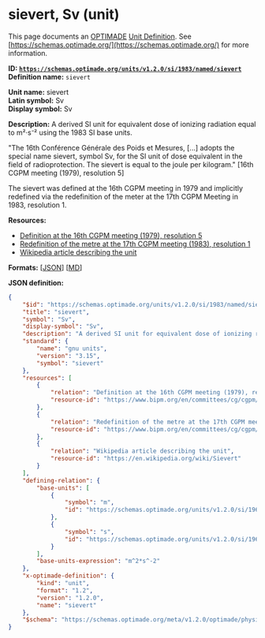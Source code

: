 # sievert, Sv (unit)
This page documents an [OPTIMADE](https://www.optimade.org/) [Unit Definition](https://schemas.optimade.org/#definitions). See [https://schemas.optimade.org/](https://schemas.optimade.org/) for more information.

**ID: [`https://schemas.optimade.org/units/v1.2.0/si/1983/named/sievert`](https://schemas.optimade.org/units/v1.2.0/si/1983/named/sievert)**  
**Definition name:** `sievert`

**Unit name:** sievert  
**Latin symbol:** Sv  
**Display symbol:** Sv  
  
**Description:** A derived SI unit for equivalent dose of ionizing radiation equal to m²·s⁻² using the 1983 SI base units.

"The 16th Conférence Générale des Poids et Mesures, [...] adopts the special name sievert, symbol Sv, for the SI unit of dose equivalent in the field of radioprotection. The sievert is equal to the joule per kilogram." [16th CGPM meeting (1979), resolution 5]

The sievert was defined at the 16th CGPM meeting in 1979 and implicitly redefined via the redefinition of the meter at the 17th CGPM Meeting in 1983, resolution 1.

**Resources:**

- [Definition at the 16th CGPM meeting (1979), resolution 5](https://www.bipm.org/en/committees/cg/cgpm/16-1979/resolution-5)
- [Redefinition of the metre at the 17th CGPM meeting (1983), resolution 1](https://www.bipm.org/en/committees/cg/cgpm/17-1983/resolution-1)
- [Wikipedia article describing the unit](https://en.wikipedia.org/wiki/Sievert)


**Formats:** [[JSON](sievert.json)] [[MD](sievert.md)]

**JSON definition:**

``` json
{
    "$id": "https://schemas.optimade.org/units/v1.2.0/si/1983/named/sievert",
    "title": "sievert",
    "symbol": "Sv",
    "display-symbol": "Sv",
    "description": "A derived SI unit for equivalent dose of ionizing radiation equal to m\u00b2\u00b7s\u207b\u00b2 using the 1983 SI base units.\n\n\"The 16th Conf\u00e9rence G\u00e9n\u00e9rale des Poids et Mesures, [...] adopts the special name sievert, symbol Sv, for the SI unit of dose equivalent in the field of radioprotection. The sievert is equal to the joule per kilogram.\" [16th CGPM meeting (1979), resolution 5]\n\nThe sievert was defined at the 16th CGPM meeting in 1979 and implicitly redefined via the redefinition of the meter at the 17th CGPM Meeting in 1983, resolution 1.",
    "standard": {
        "name": "gnu units",
        "version": "3.15",
        "symbol": "sievert"
    },
    "resources": [
        {
            "relation": "Definition at the 16th CGPM meeting (1979), resolution 5",
            "resource-id": "https://www.bipm.org/en/committees/cg/cgpm/16-1979/resolution-5"
        },
        {
            "relation": "Redefinition of the metre at the 17th CGPM meeting (1983), resolution 1",
            "resource-id": "https://www.bipm.org/en/committees/cg/cgpm/17-1983/resolution-1"
        },
        {
            "relation": "Wikipedia article describing the unit",
            "resource-id": "https://en.wikipedia.org/wiki/Sievert"
        }
    ],
    "defining-relation": {
        "base-units": [
            {
                "symbol": "m",
                "id": "https://schemas.optimade.org/units/v1.2.0/si/1960/base/metre"
            },
            {
                "symbol": "s",
                "id": "https://schemas.optimade.org/units/v1.2.0/si/1967/base/second"
            }
        ],
        "base-units-expression": "m^2*s^-2"
    },
    "x-optimade-definition": {
        "kind": "unit",
        "format": "1.2",
        "version": "1.2.0",
        "name": "sievert"
    },
    "$schema": "https://schemas.optimade.org/meta/v1.2.0/optimade/physical_unit_definition.md"
}
```